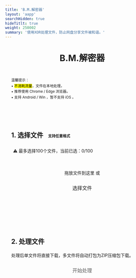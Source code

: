 ```yaml
---
title: 'B.M.解密器'
layout: 'aapp'
searchHidden: true
hideTitlt: true
weight: 250002
summary: '使用XOR处理文件，防止网盘分享文件被和谐。'
---
```


<style>
  body { 
    font-family: -apple-system, BlinkMacSystemFont, "Segoe UI", Roboto, "Helvetica Neue", Arial, "Noto Sans", "PingFang SC","Hiragino Sans GB","Microsoft YaHei", sans-serif;  
    line-height: 1.6; 
    color: var(--content); /* 适配文本主色 */
  }
  h1 { 
    text-align: center; 
    margin-bottom: 16px; 
    color: var(--primary); /* 标题用主色 */
  }
  .note { color: var(--secondary); } /* 次要文本色 */
  .section { 
    margin: 20px 0 28px; 
    padding: 20px; 
    border: 1px solid var(--border); /* 统一边框色 */
    border-radius: var(--radius); /* 复用全局圆角 */
    background: var(--entry); /* 卡片背景色 */
  }
  .drop-zone { 
    border: 2px dashed var(--tertiary); /* tertiary色做虚线边框 */
    padding: 20px; 
    text-align: center; 
    margin: 10px 0; 
    cursor: pointer; 
    border-radius: var(--radius); 
    transition: .2s; 
  }
  .drop-zone.drag-over { border-color: var(--secondary); } /* 拖拽时用次要色 */
  .section button { 
    border-radius: 10px; 
    padding: 10px; 
    margin: 10px auto; 
    cursor: pointer; 
    display: block; 
    width: 220px; 
    background-color: var(--secondary); /* 按钮用次要色 */
    color: var(--theme); /* 按钮文字用主题色（亮模式白/暗模式深灰） */
    border: 0; 
    font-size: 16px; 
    transition: .2s; /* 优化过渡效果 */
  }
  .section button:hover { 
    transform: translateY(-1px); 
    box-shadow: 0 2px 8px var(--secondary); /* 阴影色与按钮色一致 */
    opacity: 0.9; /* 增加hover透明度变化 */
  }
  .section button:disabled { 
    background-color: var(--tertiary); 
    cursor: not-allowed; 
    transform: none; 
    box-shadow: none; 
    opacity: 0.7; 
  }
  .file-info, .file-list { 
    margin: 10px 0; 
    padding: 10px; 
    border: 1px solid var(--border); 
    border-radius: var(--radius); 
    background: var(--theme); /* 用主题色做背景 */
  }
  .file-info { white-space: nowrap; overflow-x: auto; }
  .file-list { max-height: 160px; overflow-y: auto; }
  .file-item { 
    padding: 6px 4px; 
    border-bottom: 1px solid var(--border); /* 统一分割线 */
    display: flex; 
    justify-content: space-between; 
    align-items: center; 
  }
  .file-item:last-child { border-bottom: none; }
  .file-remove { 
    color: var(--secondary); 
    cursor: pointer; 
    font-size: 14px; 
    padding: 2px 6px; 
    border-radius: 4px; 
    background: var(--border); 
  }
  .progress-container { margin: 12px 0; display: none; }
  .progress-bar { 
    height: 6px; 
    border: 1px solid var(--secondary); /* 进度条边框用次要色 */
    border-radius: 6px; 
    overflow: hidden; 
  }
  .progress-fill { 
    height: 100%; 
    width: 0%; 
    transition: width 0.3s; 
    background-color: #4cd964; /* 保留原有成功绿（通用且醒目） */
  }
  .error { 
    color: #d00; /* 保留错误红（警示色无需适配） */
    margin: 10px 0; 
    display: none; 
  }
  small strong { color: var(--primary); } /* 强调文本用主色 */
  .pill { 
    display:inline-block; 
    padding:2px 8px; 
    border-radius:999px; 
    border:1px solid var(--border); 
    margin-left:8px; 
    font-size:12px; 
    color: var(--secondary); /* 标签用次要色 */
  }
  .muted { color: var(--secondary); } /* 弱化文本用次要色 */
  .limit-hint { 
    margin: 8px 0; 
    padding: 6px; 
    background: var(--border); 
    border-radius: var(--radius); 
    font-size: 14px; 
    color: var(--secondary); 
  }
  .case-hint {
    margin: 5px 0;
    font-size: 13px;
    color: var(--secondary);
    font-style: italic;
  }
</style>

<h1>B.M.解密器</h1>
<!-- <span class="pill">任意格式 | 后缀不区分大小写 | 本地安全</span> -->


<div class="section">
  <small class="note">
    温馨提示：<br>
    • <mark>不消耗流量</mark>，文件在本地处理。<br>
    • 推荐使用 Chrome / Edge 浏览器。<br>
    • 支持 Android / Win ，暂不支持 iOS 。<br>
  </small>
</div>


<div class="section">
  <h2>1. 选择文件<span class="pill">支持任意格式</span></h2>
  <!-- <p class="muted">拖入或选择任意格式文件</p> -->
  <!-- <p class="case-hint">提示：后缀不区分大小写（如.ZIP、.Zip、.zip.xor、.ZIP.XOR均能正确识别）</p> -->
  <div class="limit-hint">⚠️ 最多选择100个文件，当前已选：<span id="fileCount">0</span>/100</div>
  
  <div id="fileDropZone" class="drop-zone">
    <p>拖放文件到这里 或</p>
    <button id="fileBrowseBtn">选择文件</button>
    <input type="file" id="fileInput" multiple style="display:none;">
  </div>
  
  <div id="fileList" class="file-list" style="display:none;"></div>
  <div id="fileError" class="error"></div>
</div>

<div class="section">
  <h2>2. 处理文件</h2>
  <p class="muted">处理后单文件将直接下载，多文件将自动打包为ZIP压缩包下载。</p>
  
  <button id="processBtn" disabled>开始处理</button>
  
  <div id="processProgress" class="progress-container">
    <div class="progress-bar"><div id="processProgressFill" class="progress-fill"></div></div>
    <p id="processProgressText" class="muted">准备就绪</p>
  </div>
  
  <div id="processError" class="error"></div>
  
  <div id="processResult" style="display: none;">
    <button id="downloadBtn" class="btn-view-counter">保存处理结果</button>
    <span class="muted" id="resultHint" style="margin-left: 10px;">处理完成，共生成1个文件</span>
  </div>
</div>

<!-- 必需库 -->
<script src="https://cdnjs.cloudflare.com/ajax/libs/jszip/3.10.1/jszip.min.js"></script>
<script src="https://cdnjs.cloudflare.com/ajax/libs/FileSaver.js/2.0.5/FileSaver.min.js"></script>

